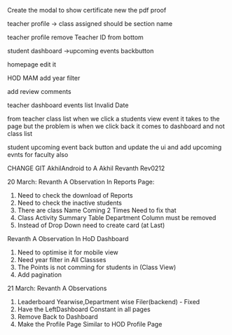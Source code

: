 Create the modal to show certificate new the pdf proof 


teacher profile -> class assigned should be section name


teacher profile remove Teacher ID from bottom


student dashboard ->upcoming events backbutton


homepage edit it

HOD MAM add year filter

add review comments

teacher dashboard events list Invalid Date

from teacher class list when we click a students view event it takes to the page but the problem is when we click back it comes to dashboard and not class list


student upcoming event back button and update the ui
and 
add upcoming evnts for faculty also 


CHANGE GIT
AkhilAndroid to A Akhil
Revanth Rev0212


20 March:
Revanth A Observation In Reports Page:

1. Need to check the download of Reports
2. Need to check the inactive students
3. There are class Name Coming 2 Times Need to fix that
4. Class Activity Summary Table Department Column must be removed
5. Instead of Drop Down need to create card (at Last)

Revanth A Observation In HoD Dashboard

1. Need to optimise it for mobile view
2. Need year filter in All Classses
3. The Points is not comming for students in (Class View)
4. Add pagination


21 March:
Revanth A Observations 
1. Leaderboard Yearwise,Department wise Filer(backend) - Fixed
2. Have the LeftDashboard Constant in all pages
3. Remove Back to Dashboard
4. Make the Profile Page Similar to HOD Profile Page

